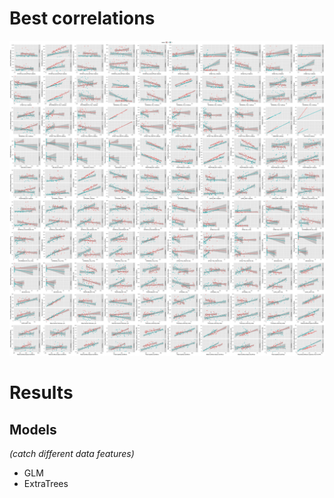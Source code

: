# Best correlations 

![Image](./images/1_best_regressions.png)




# Results
## Models
*(catch different data features)*
- GLM
- ExtraTrees











